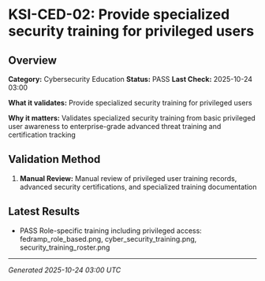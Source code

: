 # KSI-CED-02: Provide specialized security training for privileged users

## Overview

**Category:** Cybersecurity Education
**Status:** PASS
**Last Check:** 2025-10-24 03:00

**What it validates:** Provide specialized security training for privileged users

**Why it matters:** Validates specialized security training from basic privileged user awareness to enterprise-grade advanced threat training and certification tracking

## Validation Method

1. **Manual Review:** Manual review of privileged user training records, advanced security certifications, and specialized training documentation

## Latest Results

- PASS Role-specific training including privileged access: fedramp_role_based.png, cyber_security_training.png, security_training_roster.png

---
*Generated 2025-10-24 03:00 UTC*